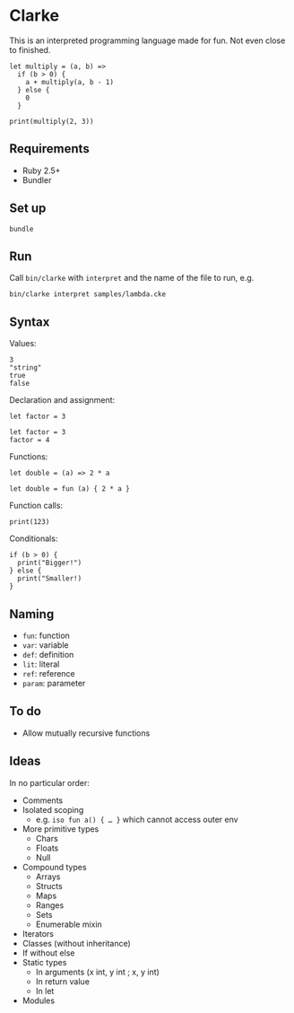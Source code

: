 # Clarke

This is an interpreted programming language made for fun. Not even close to finished.

```
let multiply = (a, b) =>
  if (b > 0) {
    a + multiply(a, b - 1)
  } else {
    0
  }

print(multiply(2, 3))
```

## Requirements

* Ruby 2.5+
* Bundler

## Set up

```
bundle
```

## Run

Call `bin/clarke` with `interpret` and the name of the file to run, e.g.

```
bin/clarke interpret samples/lambda.cke
```

## Syntax

Values:

```
3
"string"
true
false
```

Declaration and assignment:

```
let factor = 3
```

```
let factor = 3
factor = 4
```

Functions:

```
let double = (a) => 2 * a
```

```
let double = fun (a) { 2 * a }
```

Function calls:

```
print(123)
```

Conditionals:

```
if (b > 0) {
  print("Bigger!")
} else {
  print("Smaller!)
}
```

## Naming

* `fun`: function
* `var`: variable
* `def`: definition
* `lit`: literal
* `ref`: reference
* `param`: parameter

## To do

* Allow mutually recursive functions

## Ideas

In no particular order:

* Comments
* Isolated scoping
  * e.g. `iso fun a() { … }` which cannot access outer env
* More primitive types
  * Chars
  * Floats
  * Null
* Compound types
  * Arrays
  * Structs
  * Maps
  * Ranges
  * Sets
  * Enumerable mixin
* Iterators
* Classes (without inheritance)
* If without else
* Static types
  * In arguments (x int, y int ; x, y int)
  * In return value
  * In let
* Modules
